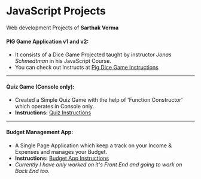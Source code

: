 # JavaScript Projects
Web development Projects of **Sarthak Verma**



#### PIG Game Application v1 and v2:
- It consists of a Dice Game Projected taught by instructor *Jonas Schmedtman* in his JavaScript Course.
- You can check out Instructs at [Pig Dice Game Instructions](https://github.com/sarthakvdev/JavaScript-Projects/blob/master/Dice%20Pig%20game%202/instructions.md)

---

#### Quiz Game (Console only):
- Created a Simple Quiz Game with the help of 'Function Constructor' which operates in Console only.
- **Instructions:** [Quiz Instructions](#blank)

---

#### Budget Management App:

- A Single Page Application which keep a track on your Income & Expenses and manages your Budget.
- **Instructions:** [Budget App Instructions](https://github.com/sarthakvdev/JavaScript-Projects/blob/master/Budget%20Management%20App/instructions.md)
- *Currently I have only worked on it's Front End and going to work on Back End too.*
